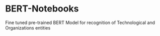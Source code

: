 # BERT-Notebooks
Fine tuned pre-trained BERT Model for recognition of Technological and Organizations entities
